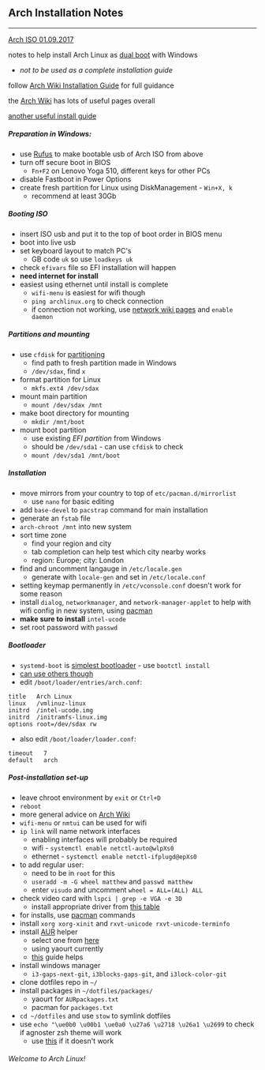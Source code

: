 ## Arch Installation Notes
---
[Arch ISO 01.09.2017](https://www.archlinux.org/download/)

notes to help install Arch Linux as [dual boot](https://wiki.archlinux.org/index.php/Dual_boot_with_Windows) with Windows   
  - *not to be used as a complete installation guide*

follow [Arch Wiki Installation Guide](https://wiki.archlinux.org/index.php/Installation_guide) for full guidance

the [Arch Wiki](https://wiki.archlinux.org/) has lots of useful pages overall

[another useful install guide](https://www.gloriouseggroll.tv/arch-linux-efi-install-guide/)

##### Preparation in Windows:
* use [Rufus](https://rufus.akeo.ie/) to make bootable usb of Arch ISO from above
* turn off secure boot in BIOS
  * `Fn+F2` on Lenovo Yoga 510, different keys for other PCs
* disable Fastboot in Power Options
* create fresh partition for Linux using DiskManagement - `Win+X, k`
  * recommend at least 30Gb

##### Booting ISO
* insert ISO usb and put it to the top of boot order in BIOS menu
* boot into live usb
* set keyboard layout to match PC's
  * GB code `uk` so use `loadkeys uk`
* check `efivars` file so EFI installation will happen
* **need internet for install**
* easiest using ethernet until install is complete
  * `wifi-menu` is easiest for wifi though
  * `ping archlinux.org` to check connection
  * if connection not working, use [network wiki pages](https://wiki.archlinux.org/index.php/Network_configuration) and `enable daemon`

##### Partitions and mounting
* use `cfdisk` for [partitioning](https://wiki.archlinux.org/index.php/Partitioning)
  * find path to fresh partition made in Windows
  * `/dev/sdax`, find `x`
* format partition for Linux
  * `mkfs.ext4 /dev/sdax`
* mount main partition
  * `mount /dev/sdax /mnt`
* make boot directory for mounting
  * `mkdir /mnt/boot`
* mount boot partition
  * use existing *EFI partition* from Windows
  * should be `/dev/sda1` - can use `cfdisk` to check
  * `mount /dev/sda1 /mnt/boot`

##### Installation
* move mirrors from your country to top of `etc/pacman.d/mirrorlist`
  * use `nano` for basic editing
* add `base-devel` to `pacstrap` command for main installation
* generate an `fstab` file
* `arch-chroot /mnt` into new system
* sort time zone
  * find your region and city
  * tab completion can help test which city nearby works
  * region: Europe; city: London
* find and uncomment langauge in `/etc/locale.gen`
  * generate with `locale-gen` and set in `/etc/locale.conf`
* setting keymap permanently in `/etc/vconsole.conf` doesn't work for some reason
* install `dialog`, `networkmanager`, and `network-manager-applet` to help with wifi config in new system, using [pacman](https://wiki.archlinux.org/index.php/Pacman)
* **make sure to install** `intel-ucode`
* set root password with `passwd`

##### Bootloader
* `systemd-boot` is [simplest bootloader](https://wiki.archlinux.org/index.php/systemd-boot) - use `bootctl install`
* [can use others though](https://wiki.archlinux.org/index.php/Category:Boot_loaders)
* edit `/boot/loader/entries/arch.conf`:  
```
title   Arch Linux
linux   /vmlinuz-linux
initrd  /intel-ucode.img
initrd  /initramfs-linux.img
options root=/dev/sdax rw
```
* also edit `/boot/loader/loader.conf`:
```
timeout   7
default   arch
```

##### Post-installation set-up
* leave chroot environment by `exit` or `Ctrl+D`
* `reboot`
* more general advice on [Arch Wiki](https://wiki.archlinux.org/index.php/General_recommendations)
* `wifi-menu` or `nmtui` can be used for wifi
* `ip link` will name network interfaces
  * enabling interfaces will probably be required
  * wifi - `systemctl enable netctl-auto@wlpXs0`
  * ethernet - `systemctl enable netctl-ifplugd@epXs0`
* to add regular user:
  * need to be in `root` for this
  * `useradd -m -G wheel matthew` and `passwd matthew`
  * enter `visudo` and uncomment `wheel = ALL=(ALL) ALL`
* check video card with `lspci | grep -e VGA -e 3D`
  * install appropriate driver from [this table](https://wiki.archlinux.org/index.php/Xorg#Driver_installation)
* for installs, use [pacman](https://wiki.archlinux.org/index.php/Pacman) commands
* install `xorg xorg-xinit` and `rxvt-unicode rxvt-unicode-terminfo`
* install [AUR](https://aur.archlinux.org/) helper
  * select one from [here](https://wiki.archlinux.org/index.php/AUR_helpers)
  * using yaourt currently
  * [this](https://archlinux.fr/yaourt-en) guide helps
* install windows manager
  * `i3-gaps-next-git`, `i3blocks-gaps-git`, and `i3lock-color-git`
* clone dotfiles repo in `~/`
* install packages in `~/dotfiles/packages/`
  * yaourt for `AURpackages.txt`
  * pacman for `packages.txt`
* `cd ~/dotfiles` and use `stow` to symlink dotfiles
* use `echo "\ue0b0 \u00b1 \ue0a0 \u27a6 \u2718 \u26a1 \u2699` to check if agnoster zsh theme will work
  * use [this](https://github.com/agnoster/agnoster-zsh-theme) if it doesn't work

###### Welcome to Arch Linux!
